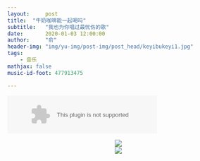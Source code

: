 ```yaml
---
layout:     post
title:  "牛奶咖啡能一起喝吗"
subtitle:   "我也为你唱过最忧伤的歌"
date:       2020-01-03 12:00:00
author:     "俞"
header-img: "img/yu-img/post-img/post_head/keyibukeyi1.jpg"
tags:
    - 音乐
mathjax: false
music-id-foot: 477913475

---
```


<embed src="//music.163.com/style/swf/widget.swf?sid=400679753&type=2&auto=1&width=320&height=66" width="340" height="86"  allowNetworking="all"></embed>

<div align="center"><img src='https://timgsa.baidu.com/timg?image&quality=80&size=b9999_10000&sec=1578056251330&di=f3948f0d9b30d90e099bc1526e7dcb4a&imgtype=jpg&src=http%3A%2F%2Fimg1.imgtn.bdimg.com%2Fit%2Fu%3D3142743841%2C3987624360%26fm%3D214%26gp%3D0.jpg.jpg'/></div><div align="center">


<div align="center"><img src='https://timgsa.baidu.com/timg?image&quality=80&size=b9999_10000&sec=1578056251330&di=f3948f0d9b30d90e099bc1526e7dcb4a&imgtype=jpg&src=http%3A%2F%2Fimg1.imgtn.bdimg.com%2Fit%2Fu%3D3142743841%2C3987624360%26fm%3D214%26gp%3D0.jpg.jpg'/></div><div align="center">

